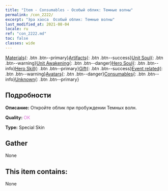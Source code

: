 ```yaml
---
title: "Item - Consumables - Особый облик: Темные волны"
permalink: /con_2222/
excerpt: "Эра хаоса  Особый облик: Темные волны"
last_modified_at: 2021-08-04
locale: ru
ref: "con_2222.md"
toc: false
classes: wide
---
```

 [Materials](/ItemsRU/){: .btn .btn--primary}[Artifacts](/ItemsRU/Artifacts/){: .btn .btn--success}[Unit Soul](/ItemsRU/UnitSoul/){: .btn .btn--warning}[Unit Awakening](/ItemsRU/UnitAwakening/){: .btn .btn--danger}[Hero Soul](/ItemsRU/HeroSoul/){: .btn .btn--info}[Hero Skill](/ItemsRU/HeroSkill/){: .btn .btn--primary}[Gift](/ItemsRU/Gift/){: .btn .btn--success}[Event related](/ItemsRU/Events/){: .btn .btn--warning}[Avatars](/ItemsRU/Avatars/){: .btn .btn--danger}[Consumables](/ItemsRU/Consumables/){: .btn .btn--info}[Unknown](/ItemsRU/Unknown/){: .btn .btn--primary}

## Подробности
 **Описание:** Откройте облик при пробуждении Темных волн.

 **Quality:** <span style="color: #DA70D6">OK</span>

 **Type:** Special Skin

## Gather

  None

## This item contains:

  None

